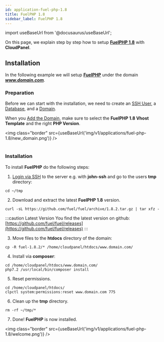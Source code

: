 ```yaml
---
id: application-fuel-php-1.8
title: FuelPHP 1.8
sidebar_label: FuelPHP 1.8
---
```


import useBaseUrl from '@docusaurus/useBaseUrl';

On this page, we explain step by step how to setup **[FuelPHP 1.8](https://fuelphp.com/)** with **CloudPanel**.

## Installation

In the following example we will setup **[FuelPHP](https://fuelphp.com/)** under the domain ***www.domain.com***.

### Preparation

Before we can start with the installation, we need to create an [SSH User](users#adding-a-user), a [Database](databases#adding-a-database), and a [Domain](domains#adding-a-domain).

When you [Add the Domain](domains#adding-a-domain), make sure to select the **FuelPHP 1.8 Vhost Template** and the right **PHP Version**.

<img class="border" src={useBaseUrl('img/v1/applications/fuel-php-1.8/new_domain.png')} /> <br /><br />

### Installation

To install **FuelPHP** do the following steps:

1. [Login via SSH](users#ssh-login) to the server e.g. with **john-ssh** and go to the users **tmp** directory:

```
cd ~/tmp
```

2. Download and extract the latest **FuelPHP 1.8** version.

```
curl -sL https://github.com/fuel/fuel/archive/1.8.2.tar.gz | tar xfz -
```

:::caution Latest Version
You find the latest version on github: [https://github.com/fuel/fuel/releases](https://github.com/fuel/fuel/releases)
:::

3. Move files to the **htdocs** directory of the domain:

```
cp -R fuel-1.8.2/* /home/cloudpanel/htdocs/www.domain.com/
```

4. Install via **composer**:

```
cd /home/cloudpanel/htdocs/www.domain.com/
php7.2 /usr/local/bin/composer install
```

5. Reset permissions.

```
cd /home/cloudpanel/htdocs/
clpctl system:permissions:reset www.domain.com 775
```

6. Clean up the **tmp** directory.

```
rm -rf ~/tmp/*
```

7. Done! **FuelPHP** is now installed.

<img class="border" src={useBaseUrl('img/v1/applications/fuel-php-1.8/welcome.png')} />



